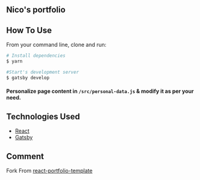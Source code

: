## Nico's portfolio


## How To Use 

From your command line, clone and run:

```bash
# Install dependencies
$ yarn

#Start's development server
$ gatsby develop
```

#### Personalize page content in `/src/personal-data.js` & modify it as per your need.

## Technologies Used 

- [React](https://reactjs.org/)
- [Gatsby](https://www.gatsbyjs.com/)


## Comment
 Fork From [react-portfolio-template](https://github.com/chetanverma16/react-portfolio-template)


